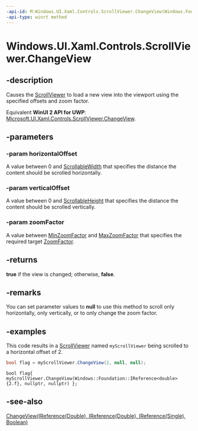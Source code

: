 ```yaml
---
-api-id: M:Windows.UI.Xaml.Controls.ScrollViewer.ChangeView(Windows.Foundation.IReference{System.Double},Windows.Foundation.IReference{System.Double},Windows.Foundation.IReference{System.Single})
-api-type: winrt method
---
```


<!-- Method syntax
public bool ChangeView(Windows.Foundation.IReference<System.Double> horizontalOffset, Windows.Foundation.IReference<System.Double> verticalOffset, Windows.Foundation.IReference<System.Single> zoomFactor)
-->

# Windows.UI.Xaml.Controls.ScrollViewer.ChangeView

## -description
Causes the [ScrollViewer](scrollviewer.md) to load a new view into the viewport using the specified offsets and zoom factor.

Equivalent **WinUI 2 API for UWP**: [Microsoft.UI.Xaml.Controls.ScrollViewer.ChangeView](/windows/winui/api/microsoft.ui.xaml.controls.scrollviewer.changeview).

## -parameters
### -param horizontalOffset
A value between 0 and [ScrollableWidth](scrollviewer_scrollablewidth.md) that specifies the distance the content should be scrolled horizontally.

### -param verticalOffset
A value between 0 and [ScrollableHeight](scrollviewer_scrollableheight.md) that specifies the distance the content should be scrolled vertically.

### -param zoomFactor
A value between [MinZoomFactor](scrollviewer_minzoomfactor.md) and [MaxZoomFactor](scrollviewer_maxzoomfactor.md) that specifies the required target [ZoomFactor](scrollviewer_maxzoomfactor.md).

## -returns
**true** if the view is changed; otherwise, **false**.

## -remarks
You can set parameter values to **null** to use this method to scroll only horizontally, only vertically, or to only change the zoom factor.

## -examples
This code results in a [ScrollViewer](scrollviewer.md) named `myScrollViewer` being scrolled to a horizontal offset of 2.

```csharp
bool flag = myScrollViewer.ChangeView(2, null, null); 
```

```cppwinrt
bool flag{ myScrollViewer.ChangeView(Windows::Foundation::IReference<double>{2.f}, nullptr, nullptr) };
```

## -see-also
[ChangeView(IReference(Double), IReference(Double), IReference(Single), Boolean)](scrollviewer_changeview_579623452.md)
